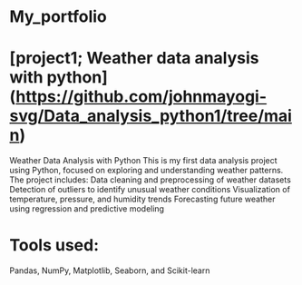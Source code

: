 # **My_portfolio**

# [project1; Weather data analysis with python] (https://github.com/johnmayogi-svg/Data_analysis_python1/tree/main)
Weather Data Analysis with Python
This is my first data analysis project using Python, focused on exploring and understanding weather patterns.
The project includes:
Data cleaning and preprocessing of weather datasets
Detection of outliers to identify unusual weather conditions
Visualization of temperature, pressure, and humidity trends
Forecasting future weather using regression and predictive modeling
# Tools used: 
Pandas, NumPy, Matplotlib, Seaborn, and Scikit-learn
